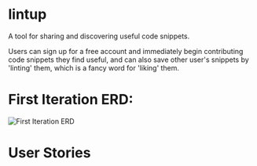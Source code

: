 # lintup
A tool for sharing and discovering useful code snippets.

Users can sign up for a free account and immediately begin contributing code snippets they find useful, and can also save other user's snippets by 'linting' them, which is a fancy word for 'liking' them.

# First Iteration ERD:

![First Iteration ERD](https://cloud.githubusercontent.com/assets/5580178/8899927/3a182092-33ef-11e5-8412-0e47fc9ef0d2.png)

# User Stories

